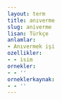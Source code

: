```yaml
---
layout: term
title: anıverme
slug: aniverme
lisan: Türkçe
anlamlar:
- Anıvermek işi
ozellikler:
- - isim
ornekler:
- - ''
orneklerkaynak:
- - ''
---
```

